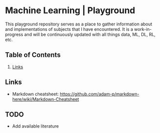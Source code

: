 # Machine Learning | Playground

This playground repository serves as a place to gather information about and implementations of subjects that I have encountered. It is a work-in-progress and will be continuously updated with all things data, ML, DL, RL, etc.

## Table of Contents

1. [Links](#links)

## Links

- Markdown cheatsheet: https://github.com/adam-p/markdown-here/wiki/Markdown-Cheatsheet

## TODO

- Add available literature

